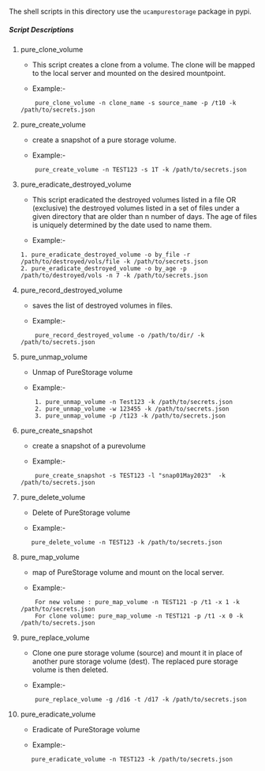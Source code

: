 The shell scripts in this directory use the `ucampurestorage` package in pypi.


##### Script Descriptions

1. pure_clone_volume

    - This script creates a clone from a volume. The clone will be mapped to the local server and mounted on the desired mountpoint.

    - Example:-
    ```
        pure_clone_volume -n clone_name -s source_name -p /t10 -k /path/to/secrets.json
    ```

2. pure_create_volume

    - create a snapshot of a pure storage volume.

    - Example:-
    ```
        pure_create_volume -n TEST123 -s 1T -k /path/to/secrets.json
    ```

3. pure_eradicate_destroyed_volume

    - This script eradicated the destroyed volumes listed in a file OR (exclusive) the destroyed volumes listed in a set of files under a given directory that are older than n number of days. The age of files is uniquely determined by the date used to name them.

    - Example:-
    ```
    1. pure_eradicate_destroyed_volume -o by_file -r /path/to/destroyed/vols/file -k /path/to/secrets.json
    2. pure_eradicate_destroyed_volume -o by_age -p /path/to/destroyed/vols -n 7 -k /path/to/secrets.json
    ```

4. pure_record_destroyed_volume
    - saves the list of destroyed volumes in files.

    - Example:-
    ```
        pure_record_destroyed_volume -o /path/to/dir/ -k /path/to/secrets.json
    ```


5. pure_unmap_volume

    - Unmap of PureStorage volume

    - Example:-
    ```
        1. pure_unmap_volume -n Test123 -k /path/to/secrets.json
        2. pure_unmap_volume -w 123455 -k /path/to/secrets.json
        3. pure_unmap_volume -p /t123 -k /path/to/secrets.json

    ```


6. pure_create_snapshot

    - create a snapshot of a purevolume

    - Example:-
    ```
        pure_create_snapshot -s TEST123 -l "snap01May2023"  -k /path/to/secrets.json
    ```

7. pure_delete_volume

    - Delete of PureStorage volume

    - Example:-
     ```
        pure_delete_volume -n TEST123 -k /path/to/secrets.json
    ```

8. pure_map_volume

    - map of PureStorage volume and mount on the local server.

    - Example:-
    ```
        For new volume : pure_map_volume -n TEST121 -p /t1 -x 1 -k /path/to/secrets.json
        For clone volume: pure_map_volume -n TEST121 -p /t1 -x 0 -k /path/to/secrets.json
    ```

9. pure_replace_volume

    - Clone one pure storage volume (source) and mount it in place of another pure storage volume (dest). The replaced pure storage volume is then deleted.

    - Example:-
    ```
        pure_replace_volume -g /d16 -t /d17 -k /path/to/secrets.json
    ```
10. pure_eradicate_volume

    - Eradicate of PureStorage volume

    - Example:-
     ```
        pure_eradicate_volume -n TEST123 -k /path/to/secrets.json
    ```
